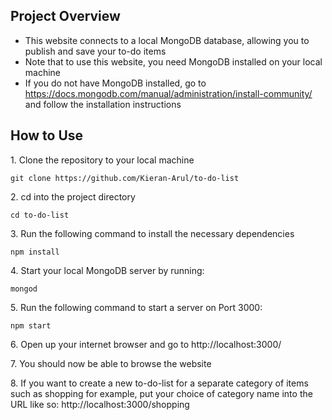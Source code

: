 ## Project Overview

- This website connects to a local MongoDB database, allowing you to publish and save your to-do items
- Note that to use this website, you need MongoDB installed on your local machine
- If you do not have MongoDB installed, go to https://docs.mongodb.com/manual/administration/install-community/ and follow the installation instructions

## How to Use

1\. Clone the repository to your local machine
	
	git clone https://github.com/Kieran-Arul/to-do-list

2\. cd into the project directory

	cd to-do-list

3\. Run the following command to install the necessary dependencies

	npm install
  
4\. Start your local MongoDB server by running:

	mongod
  
5\. Run the following command to start a server on Port 3000:

  	npm start
  
6\. Open up your internet browser and go to http://localhost:3000/
  
7\. You should now be able to browse the website

8\. If you want to create a new to-do-list for a separate category of items such as shopping for example, put your choice of category name into the URL like so: http://localhost:3000/shopping
